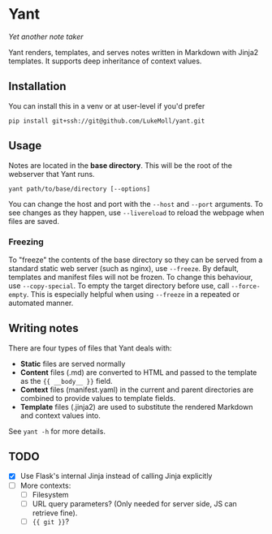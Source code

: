 Yant
===

*Yet another note taker*

Yant renders, templates, and serves notes written in Markdown with Jinja2 templates. It supports deep inheritance of context values.

## Installation
You can install this in a venv or at user-level if you'd prefer
```
pip install git+ssh://git@github.com/LukeMoll/yant.git
```

## Usage
Notes are located in the **base directory**. This will be the root of the webserver that Yant runs.
```
yant path/to/base/directory [--options]
```
You can change the host and port with the `--host` and `--port` arguments. To see changes as they happen, use `--livereload` to reload the webpage when files are saved.

### Freezing
To "freeze" the contents of the base directory so they can be served from a standard static web server (such as nginx), use `--freeze`. By default, templates and manifest files will not be frozen. To change this behaviour, use `--copy-special`. To empty the target directory before use, call `--force-empty`. This is especially helpful when using `--freeze` in a repeated or automated manner.

## Writing notes
There are four types of files that Yant deals with:
 - **Static** files are served normally
 - **Content** files (.md) are converted to HTML and passed to the template as the `{{ __body__ }}` field.
 - **Context** files (manifest.yaml) in the current and parent directories are combined to provide values to template fields.
 - **Template** files (.jinja2) are used to substitute the rendered Markdown and context values into. 

See `yant -h` for more details.

## TODO

- [x] Use Flask's internal Jinja instead of calling Jinja explicitly
- [ ] More contexts:
  - [ ] Filesystem
  - [ ] URL query parameters? (Only needed for server side, JS can retrieve fine).
  - [ ] `{{ git }}`?
